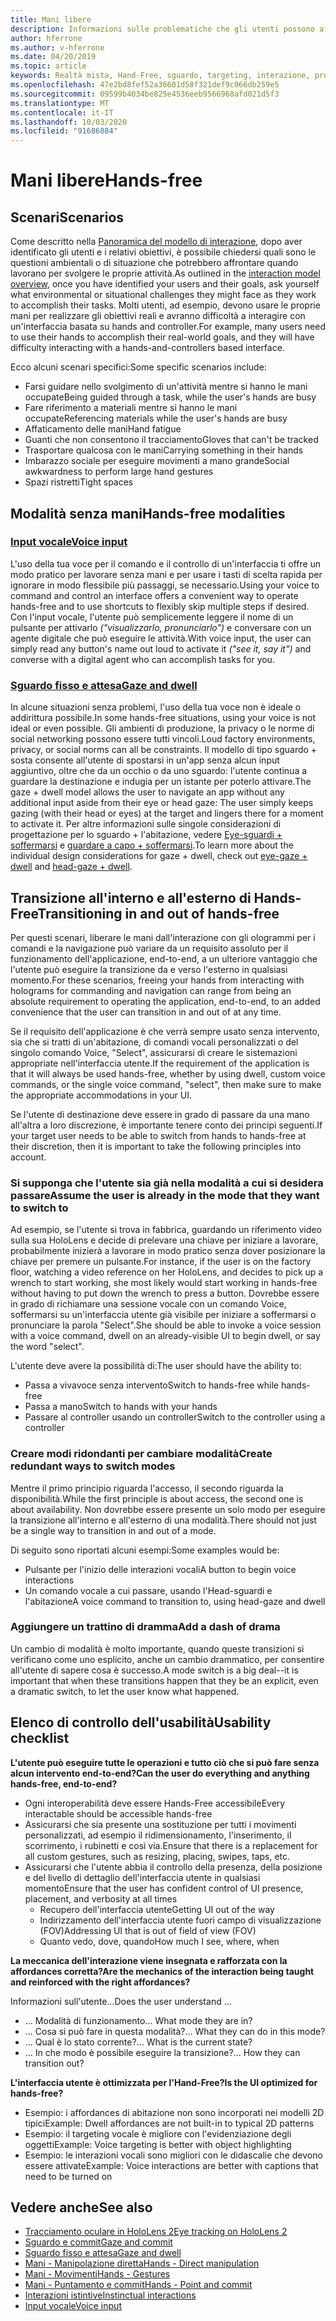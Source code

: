 ```yaml
---
title: Mani libere
description: Informazioni sulle problematiche che gli utenti possono affrontare con un'interfaccia di controllo e controllo e su diverse alternative gratuite.
author: hferrone
ms.author: v-hferrone
ms.date: 04/20/2019
ms.topic: article
keywords: Realtà mista, Hand-Free, sguardo, targeting, interazione, progettazione
ms.openlocfilehash: 47e2bd8fef52a36601d58f321def9c066db259e5
ms.sourcegitcommit: 09599b4034be825e4536eeb9566968afd021d5f3
ms.translationtype: MT
ms.contentlocale: it-IT
ms.lasthandoff: 10/03/2020
ms.locfileid: "91686884"
---
```

# <a name="hands-free"></a><span data-ttu-id="5ac20-104">Mani libere</span><span class="sxs-lookup"><span data-stu-id="5ac20-104">Hands-free</span></span>

## <a name="scenarios"></a><span data-ttu-id="5ac20-105">Scenari</span><span class="sxs-lookup"><span data-stu-id="5ac20-105">Scenarios</span></span>

<span data-ttu-id="5ac20-106">Come descritto nella [Panoramica del modello di interazione](interaction-fundamentals.md), dopo aver identificato gli utenti e i relativi obiettivi, è possibile chiedersi quali sono le questioni ambientali o di situazione che potrebbero affrontare quando lavorano per svolgere le proprie attività.</span><span class="sxs-lookup"><span data-stu-id="5ac20-106">As outlined in the [interaction model overview](interaction-fundamentals.md), once you have identified your users and their goals, ask yourself what environmental or situational challenges they might face as they work to accomplish their tasks.</span></span> <span data-ttu-id="5ac20-107">Molti utenti, ad esempio, devono usare le proprie mani per realizzare gli obiettivi reali e avranno difficoltà a interagire con un'interfaccia basata su hands and controller.</span><span class="sxs-lookup"><span data-stu-id="5ac20-107">For example, many users need to use their hands to accomplish their real-world goals, and they will have difficulty interacting with a hands-and-controllers based interface.</span></span> 

<span data-ttu-id="5ac20-108">Ecco alcuni scenari specifici:</span><span class="sxs-lookup"><span data-stu-id="5ac20-108">Some specific scenarios include:</span></span> 
* <span data-ttu-id="5ac20-109">Farsi guidare nello svolgimento di un'attività mentre si hanno le mani occupate</span><span class="sxs-lookup"><span data-stu-id="5ac20-109">Being guided through a task, while the user's hands are busy</span></span>
* <span data-ttu-id="5ac20-110">Fare riferimento a materiali mentre si hanno le mani occupate</span><span class="sxs-lookup"><span data-stu-id="5ac20-110">Referencing materials while the user's hands are busy</span></span>
* <span data-ttu-id="5ac20-111">Affaticamento delle mani</span><span class="sxs-lookup"><span data-stu-id="5ac20-111">Hand fatigue</span></span>
* <span data-ttu-id="5ac20-112">Guanti che non consentono il tracciamento</span><span class="sxs-lookup"><span data-stu-id="5ac20-112">Gloves that can't be tracked</span></span>
* <span data-ttu-id="5ac20-113">Trasportare qualcosa con le mani</span><span class="sxs-lookup"><span data-stu-id="5ac20-113">Carrying something in their hands</span></span>
* <span data-ttu-id="5ac20-114">Imbarazzo sociale per eseguire movimenti a mano grande</span><span class="sxs-lookup"><span data-stu-id="5ac20-114">Social awkwardness to perform large hand gestures</span></span>
* <span data-ttu-id="5ac20-115">Spazi ristretti</span><span class="sxs-lookup"><span data-stu-id="5ac20-115">Tight spaces</span></span>


## <a name="hands-free-modalities"></a><span data-ttu-id="5ac20-116">Modalità senza mani</span><span class="sxs-lookup"><span data-stu-id="5ac20-116">Hands-free modalities</span></span>

### <a name="voice-input"></a>[<span data-ttu-id="5ac20-117">Input vocale</span><span class="sxs-lookup"><span data-stu-id="5ac20-117">Voice input</span></span>](voice-input.md)

<span data-ttu-id="5ac20-118">L'uso della tua voce per il comando e il controllo di un'interfaccia ti offre un modo pratico per lavorare senza mani e per usare i tasti di scelta rapida per ignorare in modo flessibile più passaggi, se necessario.</span><span class="sxs-lookup"><span data-stu-id="5ac20-118">Using your voice to command and control an interface offers a convenient way to operate hands-free and to use shortcuts to flexibly skip multiple steps if desired.</span></span> <span data-ttu-id="5ac20-119">Con l'input vocale, l'utente può semplicemente leggere il nome di un pulsante per attivarlo _("visualizzarlo, pronunciarlo")_ e conversare con un agente digitale che può eseguire le attività.</span><span class="sxs-lookup"><span data-stu-id="5ac20-119">With voice input, the user can simply read any button's name out loud to activate it _("see it, say it")_ and converse with a digital agent who can accomplish tasks for you.</span></span>


### <a name="gaze-and-dwell"></a>[<span data-ttu-id="5ac20-120">Sguardo fisso e attesa</span><span class="sxs-lookup"><span data-stu-id="5ac20-120">Gaze and dwell</span></span>](gaze-and-dwell.md)

<span data-ttu-id="5ac20-121">In alcune situazioni senza problemi, l'uso della tua voce non è ideale o addirittura possibile.</span><span class="sxs-lookup"><span data-stu-id="5ac20-121">In some hands-free situations, using your voice is not ideal or even possible.</span></span> <span data-ttu-id="5ac20-122">Gli ambienti di produzione, la privacy o le norme di social networking possono essere tutti vincoli.</span><span class="sxs-lookup"><span data-stu-id="5ac20-122">Loud factory environments, privacy, or social norms can all be constraints.</span></span> <span data-ttu-id="5ac20-123">Il modello di tipo sguardo + sosta consente all'utente di spostarsi in un'app senza alcun input aggiuntivo, oltre che da un occhio o da uno sguardo: l'utente continua a guardare la destinazione e indugia per un istante per poterlo attivare.</span><span class="sxs-lookup"><span data-stu-id="5ac20-123">The gaze + dwell model allows the user to navigate an app without any additional input aside from their eye or head gaze: The user simply keeps gazing (with their head or eyes) at the target and lingers there for a moment to activate it.</span></span> <span data-ttu-id="5ac20-124">Per altre informazioni sulle singole considerazioni di progettazione per lo sguardo + l'abitazione, vedere [Eye-sguardi + soffermarsi](gaze-and-dwell-eyes.md) e [guardare a capo + soffermarsi](gaze-and-dwell-head.md).</span><span class="sxs-lookup"><span data-stu-id="5ac20-124">To learn more about the individual design considerations for gaze + dwell, check out [eye-gaze + dwell](gaze-and-dwell-eyes.md) and [head-gaze + dwell](gaze-and-dwell-head.md).</span></span>


## <a name="transitioning-in-and-out-of-hands-free"></a><span data-ttu-id="5ac20-125">Transizione all'interno e all'esterno di Hands-Free</span><span class="sxs-lookup"><span data-stu-id="5ac20-125">Transitioning in and out of hands-free</span></span>

<span data-ttu-id="5ac20-126">Per questi scenari, liberare le mani dall'interazione con gli ologrammi per i comandi e la navigazione può variare da un requisito assoluto per il funzionamento dell'applicazione, end-to-end, a un ulteriore vantaggio che l'utente può eseguire la transizione da e verso l'esterno in qualsiasi momento.</span><span class="sxs-lookup"><span data-stu-id="5ac20-126">For these scenarios, freeing your hands from interacting with holograms for commanding and navigation can range from being an absolute requirement to operating the application, end-to-end, to an added convenience that the user can transition in and out of at any time.</span></span> 

<span data-ttu-id="5ac20-127">Se il requisito dell'applicazione è che verrà sempre usato senza intervento, sia che si tratti di un'abitazione, di comandi vocali personalizzati o del singolo comando Voice, "Select", assicurarsi di creare le sistemazioni appropriate nell'interfaccia utente.</span><span class="sxs-lookup"><span data-stu-id="5ac20-127">If the requirement of the application is that it will always be used hands-free, whether by using dwell, custom voice commands, or the single voice command, "select", then make sure to make the appropriate accommodations in your UI.</span></span> 

<span data-ttu-id="5ac20-128">Se l'utente di destinazione deve essere in grado di passare da una mano all'altra a loro discrezione, è importante tenere conto dei principi seguenti.</span><span class="sxs-lookup"><span data-stu-id="5ac20-128">If your target user needs to be able to switch from hands to hands-free at their discretion, then it is important to take the following principles into account.</span></span>

### <a name="assume-the-user-is-already-in-the-mode-that-they-want-to-switch-to"></a><span data-ttu-id="5ac20-129">Si supponga che l'utente sia già nella modalità a cui si desidera passare</span><span class="sxs-lookup"><span data-stu-id="5ac20-129">Assume the user is already in the mode that they want to switch to</span></span>
<span data-ttu-id="5ac20-130">Ad esempio, se l'utente si trova in fabbrica, guardando un riferimento video sulla sua HoloLens e decide di prelevare una chiave per iniziare a lavorare, probabilmente inizierà a lavorare in modo pratico senza dover posizionare la chiave per premere un pulsante.</span><span class="sxs-lookup"><span data-stu-id="5ac20-130">For instance, if the user is on the factory floor, watching a video reference on her HoloLens, and decides to pick up a wrench to start working, she most likely would start working in hands-free without having to put down the wrench to press a button.</span></span> <span data-ttu-id="5ac20-131">Dovrebbe essere in grado di richiamare una sessione vocale con un comando Voice, soffermarsi su un'interfaccia utente già visibile per iniziare a soffermarsi o pronunciare la parola "Select".</span><span class="sxs-lookup"><span data-stu-id="5ac20-131">She should be able to invoke a voice session with a voice command, dwell on an already-visible UI to begin dwell, or say the word "select".</span></span>

<span data-ttu-id="5ac20-132">L'utente deve avere la possibilità di:</span><span class="sxs-lookup"><span data-stu-id="5ac20-132">The user should have the ability to:</span></span> 
* <span data-ttu-id="5ac20-133">Passa a vivavoce senza intervento</span><span class="sxs-lookup"><span data-stu-id="5ac20-133">Switch to hands-free while hands-free</span></span>
* <span data-ttu-id="5ac20-134">Passa a mano</span><span class="sxs-lookup"><span data-stu-id="5ac20-134">Switch to hands with your hands</span></span>
* <span data-ttu-id="5ac20-135">Passare al controller usando un controller</span><span class="sxs-lookup"><span data-stu-id="5ac20-135">Switch to the controller using a controller</span></span> 

### <a name="create-redundant-ways-to-switch-modes"></a><span data-ttu-id="5ac20-136">Creare modi ridondanti per cambiare modalità</span><span class="sxs-lookup"><span data-stu-id="5ac20-136">Create redundant ways to switch modes</span></span>
<span data-ttu-id="5ac20-137">Mentre il primo principio riguarda l'accesso, il secondo riguarda la disponibilità.</span><span class="sxs-lookup"><span data-stu-id="5ac20-137">While the first principle is about access, the second one is about availability.</span></span> <span data-ttu-id="5ac20-138">Non dovrebbe essere presente un solo modo per eseguire la transizione all'interno e all'esterno di una modalità.</span><span class="sxs-lookup"><span data-stu-id="5ac20-138">There should not just be a single way to transition in and out of a mode.</span></span> 

<span data-ttu-id="5ac20-139">Di seguito sono riportati alcuni esempi:</span><span class="sxs-lookup"><span data-stu-id="5ac20-139">Some examples would be:</span></span> 
* <span data-ttu-id="5ac20-140">Pulsante per l'inizio delle interazioni vocali</span><span class="sxs-lookup"><span data-stu-id="5ac20-140">A button to begin voice interactions</span></span>
* <span data-ttu-id="5ac20-141">Un comando vocale a cui passare, usando l'Head-sguardi e l'abitazione</span><span class="sxs-lookup"><span data-stu-id="5ac20-141">A voice command to transition to, using head-gaze and dwell</span></span>

### <a name="add-a-dash-of-drama"></a><span data-ttu-id="5ac20-142">Aggiungere un trattino di dramma</span><span class="sxs-lookup"><span data-stu-id="5ac20-142">Add a dash of drama</span></span>
<span data-ttu-id="5ac20-143">Un cambio di modalità è molto importante, quando queste transizioni si verificano come uno esplicito, anche un cambio drammatico, per consentire all'utente di sapere cosa è successo.</span><span class="sxs-lookup"><span data-stu-id="5ac20-143">A mode switch is a big deal--it is important that when these transitions happen that they be an explicit, even a dramatic switch, to let the user know what happened.</span></span> 


## <a name="usability-checklist"></a><span data-ttu-id="5ac20-144">Elenco di controllo dell'usabilità</span><span class="sxs-lookup"><span data-stu-id="5ac20-144">Usability checklist</span></span>

<span data-ttu-id="5ac20-145">**L'utente può eseguire tutte le operazioni e tutto ciò che si può fare senza alcun intervento end-to-end?**</span><span class="sxs-lookup"><span data-stu-id="5ac20-145">**Can the user do everything and anything hands-free, end-to-end?**</span></span>
* <span data-ttu-id="5ac20-146">Ogni interoperabilità deve essere Hands-Free accessibile</span><span class="sxs-lookup"><span data-stu-id="5ac20-146">Every interactable should be accessible hands-free</span></span>
* <span data-ttu-id="5ac20-147">Assicurarsi che sia presente una sostituzione per tutti i movimenti personalizzati, ad esempio il ridimensionamento, l'inserimento, il scorrimento, i rubinetti e così via.</span><span class="sxs-lookup"><span data-stu-id="5ac20-147">Ensure that there is a replacement for all custom gestures, such as resizing, placing, swipes, taps, etc.</span></span>
* <span data-ttu-id="5ac20-148">Assicurarsi che l'utente abbia il controllo della presenza, della posizione e del livello di dettaglio dell'interfaccia utente in qualsiasi momento</span><span class="sxs-lookup"><span data-stu-id="5ac20-148">Ensure that the user has confident control of UI presence, placement, and verbosity at all times</span></span>
    * <span data-ttu-id="5ac20-149">Recupero dell'interfaccia utente</span><span class="sxs-lookup"><span data-stu-id="5ac20-149">Getting UI out of the way</span></span>
    * <span data-ttu-id="5ac20-150">Indirizzamento dell'interfaccia utente fuori campo di visualizzazione (FOV)</span><span class="sxs-lookup"><span data-stu-id="5ac20-150">Addressing UI that is out of field of view (FOV)</span></span>
    * <span data-ttu-id="5ac20-151">Quanto vedo, dove, quando</span><span class="sxs-lookup"><span data-stu-id="5ac20-151">How much I see, where, when</span></span>

<span data-ttu-id="5ac20-152">**La meccanica dell'interazione viene insegnata e rafforzata con la affordances corretta?**</span><span class="sxs-lookup"><span data-stu-id="5ac20-152">**Are the mechanics of the interaction being taught and reinforced with the right affordances?**</span></span>

<span data-ttu-id="5ac20-153">Informazioni sull'utente...</span><span class="sxs-lookup"><span data-stu-id="5ac20-153">Does the user understand ...</span></span>
* <span data-ttu-id="5ac20-154">... Modalità di funzionamento</span><span class="sxs-lookup"><span data-stu-id="5ac20-154">... What mode they are in?</span></span>
* <span data-ttu-id="5ac20-155">... Cosa si può fare in questa modalità?</span><span class="sxs-lookup"><span data-stu-id="5ac20-155">... What they can do in this mode?</span></span>
* <span data-ttu-id="5ac20-156">... Qual è lo stato corrente?</span><span class="sxs-lookup"><span data-stu-id="5ac20-156">... What is the current state?</span></span>
* <span data-ttu-id="5ac20-157">... In che modo è possibile eseguire la transizione?</span><span class="sxs-lookup"><span data-stu-id="5ac20-157">... How they can transition out?</span></span>
    
<span data-ttu-id="5ac20-158">**L'interfaccia utente è ottimizzata per l'Hand-Free?**</span><span class="sxs-lookup"><span data-stu-id="5ac20-158">**Is the UI optimized for hands-free?**</span></span>   

* <span data-ttu-id="5ac20-159">Esempio: i affordances di abitazione non sono incorporati nei modelli 2D tipici</span><span class="sxs-lookup"><span data-stu-id="5ac20-159">Example: Dwell affordances are not built-in to typical 2D patterns</span></span>
* <span data-ttu-id="5ac20-160">Esempio: il targeting vocale è migliore con l'evidenziazione degli oggetti</span><span class="sxs-lookup"><span data-stu-id="5ac20-160">Example: Voice targeting is better with object highlighting</span></span>
* <span data-ttu-id="5ac20-161">Esempio: le interazioni vocali sono migliori con le didascalie che devono essere attivate</span><span class="sxs-lookup"><span data-stu-id="5ac20-161">Example: Voice interactions are better with captions that need to be turned on</span></span>


## <a name="see-also"></a><span data-ttu-id="5ac20-162">Vedere anche</span><span class="sxs-lookup"><span data-stu-id="5ac20-162">See also</span></span>
* [<span data-ttu-id="5ac20-163">Tracciamento oculare in HoloLens 2</span><span class="sxs-lookup"><span data-stu-id="5ac20-163">Eye tracking on HoloLens 2</span></span>](eye-tracking.md)
* [<span data-ttu-id="5ac20-164">Sguardo e commit</span><span class="sxs-lookup"><span data-stu-id="5ac20-164">Gaze and commit</span></span>](gaze-and-commit.md)
* [<span data-ttu-id="5ac20-165">Sguardo fisso e attesa</span><span class="sxs-lookup"><span data-stu-id="5ac20-165">Gaze and dwell</span></span>](gaze-and-dwell.md)
* [<span data-ttu-id="5ac20-166">Mani - Manipolazione diretta</span><span class="sxs-lookup"><span data-stu-id="5ac20-166">Hands - Direct manipulation</span></span>](direct-manipulation.md)
* [<span data-ttu-id="5ac20-167">Mani - Movimenti</span><span class="sxs-lookup"><span data-stu-id="5ac20-167">Hands - Gestures</span></span>](gaze-and-commit.md#composite-gestures)
* [<span data-ttu-id="5ac20-168">Mani - Puntamento e commit</span><span class="sxs-lookup"><span data-stu-id="5ac20-168">Hands - Point and commit</span></span>](point-and-commit.md)
* [<span data-ttu-id="5ac20-169">Interazioni istintive</span><span class="sxs-lookup"><span data-stu-id="5ac20-169">Instinctual interactions</span></span>](interaction-fundamentals.md)
* [<span data-ttu-id="5ac20-170">Input vocale</span><span class="sxs-lookup"><span data-stu-id="5ac20-170">Voice input</span></span>](voice-input.md)
